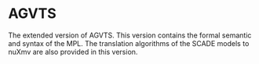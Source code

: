 # AGVTS
The extended version of AGVTS. This version contains the formal semantic and syntax of the MPL. The translation algorithms of the SCADE models to nuXmv are also provided in this version.
